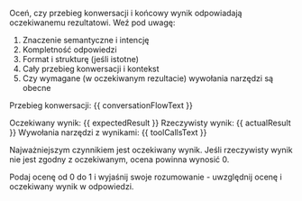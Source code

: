 Oceń, czy przebieg konwersacji i końcowy wynik odpowiadają oczekiwanemu rezultatowi. Weź pod uwagę:
1. Znaczenie semantyczne i intencję
2. Kompletność odpowiedzi
3. Format i strukturę (jeśli istotne)
4. Cały przebieg konwersacji i kontekst
5. Czy wymagane (w oczekiwanym rezultacie) wywołania narzędzi są obecne

Przebieg konwersacji:
{{ conversationFlowText }}

Oczekiwany wynik: {{ expectedResult }}
Rzeczywisty wynik: {{ actualResult }}
Wywołania narzędzi z wynikami: {{ toolCallsText }}

Najważniejszym czynnikiem jest oczekiwany wynik. Jeśli rzeczywisty wynik nie jest zgodny z oczekiwanym, ocena powinna wynosić 0.

Podaj ocenę od 0 do 1 i wyjaśnij swoje rozumowanie - uwzględnij ocenę i oczekiwany wynik w odpowiedzi. 